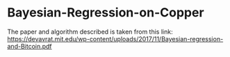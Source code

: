 # Bayesian-Regression-on-Copper
The paper and algorithm described is taken from this link:  
https://devavrat.mit.edu/wp-content/uploads/2017/11/Bayesian-regression-and-Bitcoin.pdf

